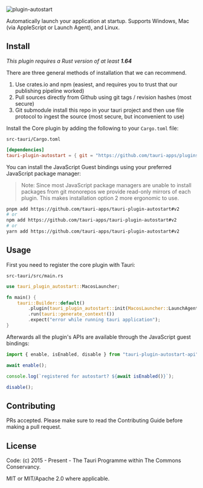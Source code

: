 ![plugin-autostart](banner.png)

Automatically launch your application at startup. Supports Windows, Mac (via AppleScript or Launch Agent), and Linux.

## Install

_This plugin requires a Rust version of at least **1.64**_

There are three general methods of installation that we can recommend.

1. Use crates.io and npm (easiest, and requires you to trust that our publishing pipeline worked)
2. Pull sources directly from Github using git tags / revision hashes (most secure)
3. Git submodule install this repo in your tauri project and then use file protocol to ingest the source (most secure, but inconvenient to use)

Install the Core plugin by adding the following to your `Cargo.toml` file:

`src-tauri/Cargo.toml`

```toml
[dependencies]
tauri-plugin-autostart = { git = "https://github.com/tauri-apps/plugins-workspace", branch = "v2" }
```

You can install the JavaScript Guest bindings using your preferred JavaScript package manager:

> Note: Since most JavaScript package managers are unable to install packages from git monorepos we provide read-only mirrors of each plugin. This makes installation option 2 more ergonomic to use.

```sh
pnpm add https://github.com/tauri-apps/tauri-plugin-autostart#v2
# or
npm add https://github.com/tauri-apps/tauri-plugin-autostart#v2
# or
yarn add https://github.com/tauri-apps/tauri-plugin-autostart#v2
```

## Usage

First you need to register the core plugin with Tauri:

`src-tauri/src/main.rs`

```rust
use tauri_plugin_autostart::MacosLauncher;

fn main() {
    tauri::Builder::default()
        .plugin(tauri_plugin_autostart::init(MacosLauncher::LaunchAgent, Some(vec!["--flag1", "--flag2"]) /* arbitrary number of args to pass to your app */))
        .run(tauri::generate_context!())
        .expect("error while running tauri application");
}
```

Afterwards all the plugin's APIs are available through the JavaScript guest bindings:

```javascript
import { enable, isEnabled, disable } from "tauri-plugin-autostart-api";

await enable();

console.log(`registered for autostart? ${await isEnabled()}`);

disable();
```

## Contributing

PRs accepted. Please make sure to read the Contributing Guide before making a pull request.

## License

Code: (c) 2015 - Present - The Tauri Programme within The Commons Conservancy.

MIT or MIT/Apache 2.0 where applicable.
